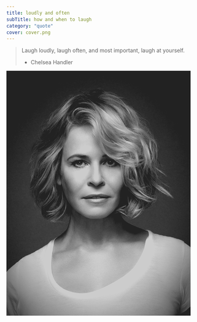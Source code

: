 ```yaml
---
title: loudly and often
subTitle: how and when to laugh
category: "quote"
cover: cover.png
---
```


> Laugh loudly, laugh often, and most important, laugh at yourself.
>
> - Chelsea Handler

![Chelsea Handler staring at the viewer](cover.png)

